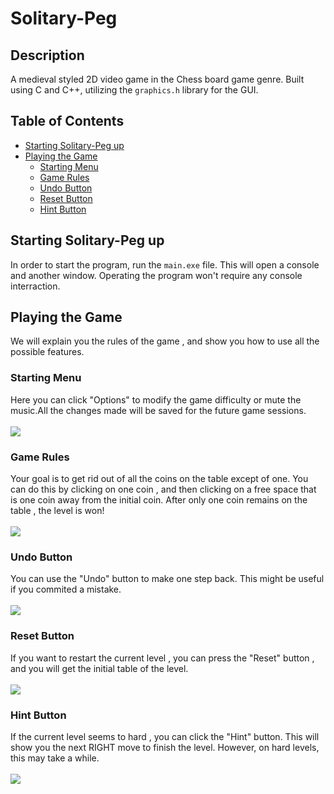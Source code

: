 # Solitary-Peg
## Description
A medieval styled 2D video game in the Chess board game genre.
Built using C and C++, utilizing the `graphics.h`  library for the GUI.

## Table of Contents
* [Starting Solitary-Peg up](#starting-Solitary-Peg-up)
* [Playing the Game](#playing-the-game)
  * [Starting Menu](#starting-menu)
  * [Game Rules](#game-rules)
  * [Undo Button](#undo-button)
  * [Reset Button](#reset-button)
  * [Hint Button](#hint-button)
## Starting Solitary-Peg up
In order to start the program, run the `main.exe` file. This will open a console and another window. Operating the program won't require any console interraction.
## Playing the Game
We will explain you the rules of the game , and show you how to use all the possible features.
### Starting Menu<br>
Here you can click "Options" to modify the game difficulty or mute the music.All the changes made will be saved for the future game sessions.
<br><br><img src="https://media.giphy.com/media/kLcCVJbI9t8UjeYiZv/giphy.gif"></img>
### Game Rules<br>
Your goal is to get rid out of all the coins on the table except of one.
You can do this by clicking on one coin , and then clicking on a free space that is one coin away from the initial coin.
After only one coin remains on the table , the level is won!
<br><br><img src="https://media.giphy.com/media/dfNrtXhpdCqz60Zlhq/giphy.gif"></img>
### Undo Button<br>
You can use the "Undo" button to make one step back. This might be useful if you commited a mistake.
<br><br><img src="https://media.giphy.com/media/FwDyhxNIIKdn3dtIxS/giphy.gif"></img>
### Reset Button<br>
If you want to restart the current level , you can press the "Reset" button , and you will get the initial table of the level.
<br><br><img src="https://media.giphy.com/media/LVfxILn48VHA3TU2RK/giphy.gif"></img>
### Hint Button<br>
If the current level seems to hard , you can click the "Hint" button. This will show you the next RIGHT move to finish the level. However, on hard levels, this may take a while.
<br><br><img src="https://media.giphy.com/media/CpJfROez7i7FbOOCSa/giphy.gif"></img>
